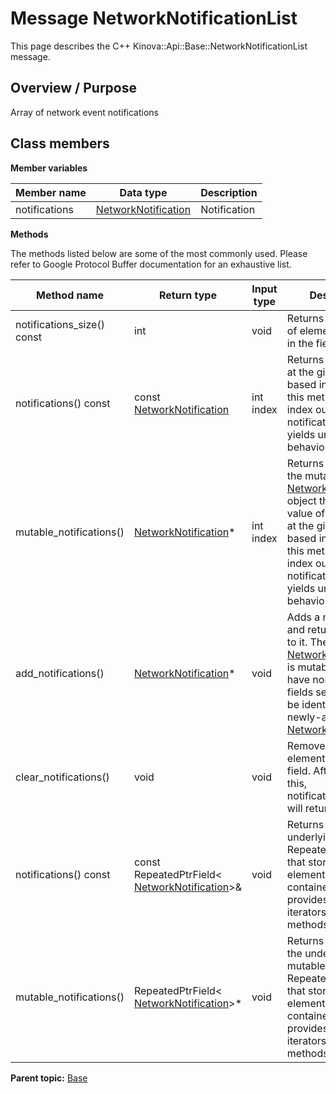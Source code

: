 # Message NetworkNotificationList

This page describes the C++ Kinova::Api::Base::NetworkNotificationList message.

## Overview / Purpose

Array of network event notifications

## Class members

 **Member variables** 

|Member name|Data type|Description|
|-----------|---------|-----------|
|notifications| [NetworkNotification](msg_Base_NetworkNotification.md#)|Notification|

 **Methods** 

The methods listed below are some of the most commonly used. Please refer to Google Protocol Buffer documentation for an exhaustive list.

|Method name|Return type|Input type|Description|
|-----------|-----------|----------|-----------|
|notifications\_size\(\) const|int|void|Returns the number of elements currently in the field.|
|notifications\(\) const|const [NetworkNotification](msg_Base_NetworkNotification.md#)|int index|Returns the element at the given zero-based index. Calling this method with index outside of \[0, notifications\_size\(\)\) yields undefined behavior.|
|mutable\_notifications\(\)| [NetworkNotification](msg_Base_NetworkNotification.md#)\*|int index|Returns a pointer to the mutable [NetworkNotification](msg_Base_NetworkNotification.md#) object that stores the value of the element at the given zero-based index. Calling this method with index outside of \[0, notifications\_size\(\)\) yields undefined behavior.|
|add\_notifications\(\)| [NetworkNotification](msg_Base_NetworkNotification.md#)\*|void|Adds a new element and returns a pointer to it. The returned [NetworkNotification](msg_Base_NetworkNotification.md#) is mutable and will have none of its fields set \(i.e. it will be identical to a newly-allocated [NetworkNotification](msg_Base_NetworkNotification.md#)\).|
|clear\_notifications\(\)|void|void|Removes all elements from the field. After calling this, notifications\_size\(\) will return zero.|
|notifications\(\) const|const RepeatedPtrField< [NetworkNotification](msg_Base_NetworkNotification.md#)\>&|void|Returns the underlying RepeatedPtrField that stores the field's elements. This container class provides STL-like iterators and other methods.|
|mutable\_notifications\(\)|RepeatedPtrField< [NetworkNotification](msg_Base_NetworkNotification.md#)\>\*|void|Returns a pointer to the underlying mutable RepeatedPtrField that stores the field's elements. This container class provides STL-like iterators and other methods.|

**Parent topic:** [Base](../references/summary_Base.md)

